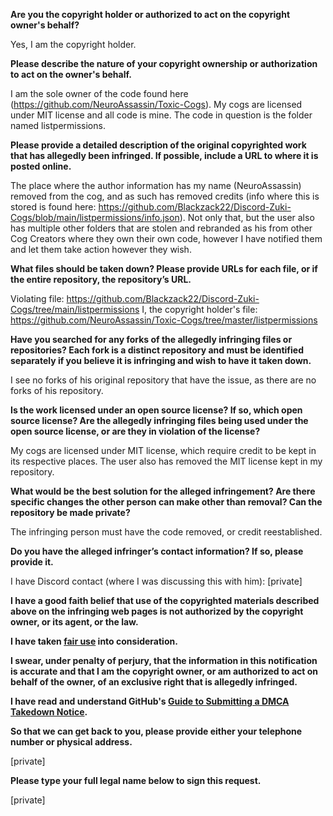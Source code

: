 **Are you the copyright holder or authorized to act on the copyright owner's behalf?**

Yes, I am the copyright holder.

**Please describe the nature of your copyright ownership or authorization to act on the owner's behalf.**

I am the sole owner of the code found here (https://github.com/NeuroAssassin/Toxic-Cogs). My cogs are licensed under MIT license and all code is mine. The code in question is the folder named listpermissions.

**Please provide a detailed description of the original copyrighted work that has allegedly been infringed. If possible, include a URL to where it is posted online.**

The place where the author information has my name (NeuroAssassin) removed from the cog, and as such has removed credits (info where this is stored is found here: https://github.com/Blackzack22/Discord-Zuki-Cogs/blob/main/listpermissions/info.json). Not only that, but the user also has multiple other folders that are stolen and rebranded as his from other Cog Creators where they own their own code, however I have notified them and let them take action however they wish.

**What files should be taken down? Please provide URLs for each file, or if the entire repository, the repository’s URL.**

Violating file: https://github.com/Blackzack22/Discord-Zuki-Cogs/tree/main/listpermissions
I, the copyright holder's file: https://github.com/NeuroAssassin/Toxic-Cogs/tree/master/listpermissions

**Have you searched for any forks of the allegedly infringing files or repositories? Each fork is a distinct repository and must be identified separately if you believe it is infringing and wish to have it taken down.**

I see no forks of his original repository that have the issue, as there are no forks of his repository.

**Is the work licensed under an open source license? If so, which open source license? Are the allegedly infringing files being used under the open source license, or are they in violation of the license?**

My cogs are licensed under MIT license, which require credit to be kept in its respective places. The user also has removed the MIT license kept in my repository.

**What would be the best solution for the alleged infringement? Are there specific changes the other person can make other than removal? Can the repository be made private?**

The infringing person must have the code removed, or credit reestablished.

**Do you have the alleged infringer’s contact information? If so, please provide it.**

I have Discord contact (where I was discussing this with him): [private]  

**I have a good faith belief that use of the copyrighted materials described above on the infringing web pages is not authorized by the copyright owner, or its agent, or the law.**

**I have taken <a href="https://www.lumendatabase.org/topics/22">fair use</a> into consideration.**

**I swear, under penalty of perjury, that the information in this notification is accurate and that I am the copyright owner, or am authorized to act on behalf of the owner, of an exclusive right that is allegedly infringed.**

**I have read and understand GitHub's <a href="https://docs.github.com/articles/guide-to-submitting-a-dmca-takedown-notice/">Guide to Submitting a DMCA Takedown Notice</a>.**

**So that we can get back to you, please provide either your telephone number or physical address.**

[private]  

**Please type your full legal name below to sign this request.**

[private]
